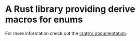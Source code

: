 # A Rust library providing derive macros for enums

For more information check out the [crate's documentation](https://docs.rs/derivenum/).